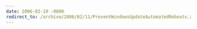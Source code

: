 ```yaml
---
date: 2006-02-10 -0800
redirect_to: /archive/2006/02/11/PreventWindowsUpdateAutomatedReboots.aspx/
---
```

